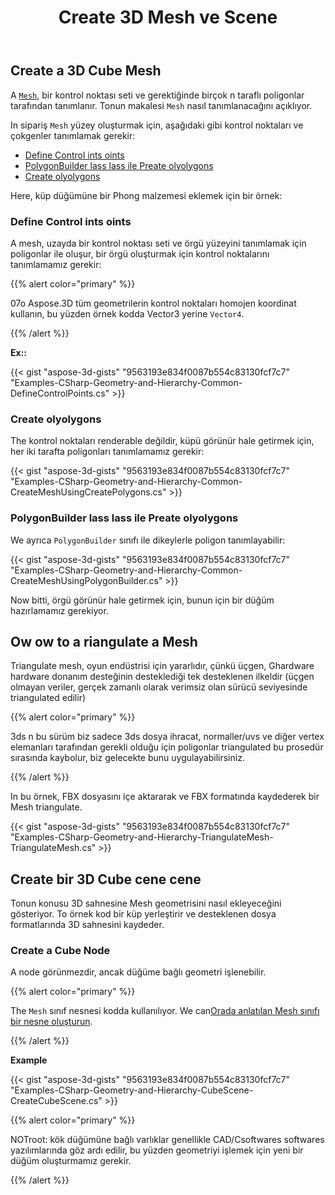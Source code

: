 ﻿---
title: Create 3D Mesh ve Scene
type: docs
weight: 10
url: /tr/net/create-3d-mesh-and-scene/
description: A Mesh, bir dizi kontrol noktası ve gerektiğinde birçok n taraflı poligonlar tarafından tanımlanır. Tonun makalesi nasıl tanımlanacağını açıklıyor.
---
## **Create a 3D Cube Mesh**
A [`Mesh`](https://reference.aspose.com/3d/net/aspose.threed.entities/mesh), bir kontrol noktası seti ve gerektiğinde birçok n taraflı poligonlar tarafından tanımlanır. Tonun makalesi `Mesh` nasıl tanımlanacağını açıklıyor.

In sipariş `Mesh` yüzey oluşturmak için, aşağıdaki gibi kontrol noktaları ve çokgenler tanımlamak gerekir:

- [Define Control ints oints](/3d/tr/net/create-3d-mesh-and-scene/)
- [PolygonBuilder lass lass ile Preate olyolygons](/3d/tr/net/create-3d-mesh-and-scene/)
- [Create olyolygons](/3d/tr/net/create-3d-mesh-and-scene/)

Here, küp düğümüne bir Phong malzemesi eklemek için bir örnek:
### **Define Control ints oints**
A mesh, uzayda bir kontrol noktası seti ve örgü yüzeyini tanımlamak için poligonlar ile oluşur, bir örgü oluşturmak için kontrol noktalarını tanımlamamız gerekir:

{{% alert color="primary" %}}

07o Aspose.3D tüm geometrilerin kontrol noktaları homojen koordinat kullanın, bu yüzden örnek kodda Vector3 yerine `Vector4`.

{{% /alert %}}

**Ex::**

{{< gist "aspose-3d-gists" "9563193e834f0087b554c83130fcf7c7" "Examples-CSharp-Geometry-and-Hierarchy-Common-DefineControlPoints.cs" >}}


### **Create olyolygons**
The kontrol noktaları renderable değildir, küpü görünür hale getirmek için, her iki tarafta poligonları tanımlamamız gerekir:

{{< gist "aspose-3d-gists" "9563193e834f0087b554c83130fcf7c7" "Examples-CSharp-Geometry-and-Hierarchy-Common-CreateMeshUsingCreatePolygons.cs" >}}


### **PolygonBuilder lass lass ile Preate olyolygons**
We ayrıca `PolygonBuilder` sınıfı ile dikeylerle poligon tanımlayabilir:

{{< gist "aspose-3d-gists" "9563193e834f0087b554c83130fcf7c7" "Examples-CSharp-Geometry-and-Hierarchy-Common-CreateMeshUsingPolygonBuilder.cs" >}}

Now bitti, örgü görünür hale getirmek için, bunun için bir düğüm hazırlamamız gerekiyor.
## **Ow ow to a riangulate a Mesh**
Triangulate mesh, oyun endüstrisi için yararlıdır, çünkü üçgen, Ghardware hardware donanım desteğinin desteklediği tek desteklenen ilkeldir (üçgen olmayan veriler, gerçek zamanlı olarak verimsiz olan sürücü seviyesinde triangulated edilir)

{{% alert color="primary" %}}

3ds n bu sürüm biz sadece 3ds dosya ihracat, normaller/uvs ve diğer vertex elemanları tarafından gerekli olduğu için poligonlar triangulated bu prosedür sırasında kaybolur, biz gelecekte bunu uygulayabilirsiniz.

{{% /alert %}}

In bu örnek, FBX dosyasını içe aktararak ve FBX formatında kaydederek bir Mesh triangulate.

{{< gist "aspose-3d-gists" "9563193e834f0087b554c83130fcf7c7" "Examples-CSharp-Geometry-and-Hierarchy-TriangulateMesh-TriangulateMesh.cs" >}}
## **Create bir 3D Cube cene cene**
Tonun konusu 3D sahnesine Mesh geometrisini nasıl ekleyeceğini gösteriyor. To örnek kod bir küp yerleştirir ve desteklenen dosya formatlarında 3D sahnesini kaydeder.
### **Create a Cube Node**
A node görünmezdir, ancak düğüme bağlı geometri işlenebilir.

{{% alert color="primary" %}}

The `Mesh` sınıf nesnesi kodda kullanılıyor. We can[Orada anlatılan Mesh sınıfı bir nesne oluşturun](https://docs.aspose.com/3d/net/create-3d-mesh-and-scene/#create-a-3d-cube-mesh).

{{% /alert %}}

**Example**

{{< gist "aspose-3d-gists" "9563193e834f0087b554c83130fcf7c7" "Examples-CSharp-Geometry-and-Hierarchy-CubeScene-CreateCubeScene.cs" >}}

{{% alert color="primary" %}}

NOTroot: kök düğümüne bağlı varlıklar genellikle CAD/Csoftwares softwares yazılımlarında göz ardı edilir, bu yüzden geometriyi işlemek için yeni bir düğüm oluşturmamız gerekir.

{{% /alert %}}
